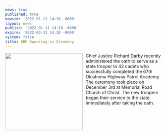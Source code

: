 ```yaml
---
news: true
published: true
newsid: '2022-01-11 14:10 -0600'
layout: news
publish: '2022-01-11 14:10 -0600'
expire: '2022-03-11 14:10 -0600'
system: false
title: OHP Swearing-in Ceremony
---
```

<img style="width: 250px; float: left; margin: 0 10px 10px 0;" src="https://www.oscn.net/static/news/chief-swearing-in-ohp.jpg" />

Chief Justice Richard Darby recently administered the oath to serve as a state trooper to 42 cadets who successfully completed the 67th Oklahoma Highway Patrol Academy. The ceremony took place on December 3rd at Memorial Road Church of Christ. The new troopers began their service to the state immediately after taking the oath.
<span style="clear:both;"></span>
